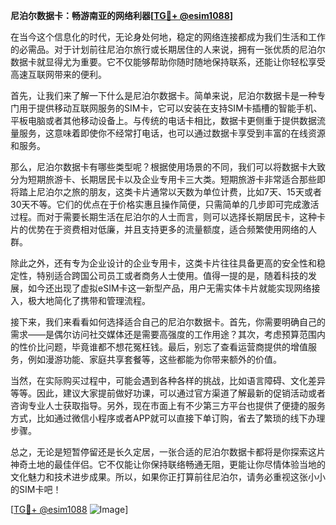 **尼泊尔数据卡：畅游南亚的网络利器[[TG💪+ @esim1088](https://t.me/s/esim1088)]**

在当今这个信息化的时代，无论身处何地，稳定的网络连接都成为我们生活和工作的必需品。对于计划前往尼泊尔旅行或长期居住的人来说，拥有一张优质的尼泊尔数据卡就显得尤为重要。它不仅能够帮助你随时随地保持联系，还能让你轻松享受高速互联网带来的便利。

首先，让我们来了解一下什么是尼泊尔数据卡。简单来说，尼泊尔数据卡是一种专门用于提供移动互联网服务的SIM卡，它可以安装在支持SIM卡插槽的智能手机、平板电脑或者其他移动设备上。与传统的电话卡相比，数据卡更侧重于提供数据流量服务，这意味着即使你不经常打电话，也可以通过数据卡享受到丰富的在线资源和服务。

那么，尼泊尔数据卡有哪些类型呢？根据使用场景的不同，我们可以将数据卡大致分为短期旅游卡、长期居民卡以及企业专用卡三大类。短期旅游卡非常适合那些即将踏上尼泊尔之旅的朋友，这类卡片通常以天数为单位计费，比如7天、15天或者30天不等。它们的优点在于价格实惠且操作简便，只需简单的几步即可完成激活过程。而对于需要长期生活在尼泊尔的人士而言，则可以选择长期居民卡，这种卡片的优势在于资费相对低廉，并且支持更多的流量额度，适合频繁使用网络的人群。

除此之外，还有专为企业设计的企业专用卡，这类卡片往往具备更高的安全性和稳定性，特别适合跨国公司员工或者商务人士使用。值得一提的是，随着科技的发展，如今还出现了虚拟eSIM卡这一新型产品，用户无需实体卡片就能实现网络接入，极大地简化了携带和管理流程。

接下来，我们来看看如何选择适合自己的尼泊尔数据卡。首先，你需要明确自己的需求——是偶尔访问社交媒体还是需要高强度的工作用途？其次，考虑预算范围内的性价比问题，毕竟谁都不想花冤枉钱。最后，别忘了查看运营商提供的增值服务，例如漫游功能、家庭共享套餐等，这些都能为你带来额外的价值。

当然，在实际购买过程中，可能会遇到各种各样的挑战，比如语言障碍、文化差异等等。因此，建议大家提前做好功课，可以通过官方渠道了解最新的促销活动或者咨询专业人士获取指导。另外，现在市面上有不少第三方平台也提供了便捷的服务方式，比如通过微信小程序或者APP就可以直接下单订购，省去了繁琐的线下办理步骤。

总之，无论是短暂停留还是长久定居，一张合适的尼泊尔数据卡都将是你探索这片神奇土地的最佳伴侣。它不仅能让你保持联络畅通无阻，更能让你尽情体验当地的文化魅力和技术进步成果。所以，如果你正打算前往尼泊尔，请务必重视这张小小的SIM卡吧！

[[TG💪+ @esim1088](https://t.me/s/esim1088) ![Image](https://i.postimg.cc/4NQfJmqS/Snipaste-2025-05-13-00-14-12.png)]